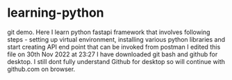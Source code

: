# learning-python
git demo.
Here I learn python fastapi framework that involves following steps - setting up virtual environment, installing various python libraries and start creating API end point that can be invoked from postman 
I edited this file on 30th Nov 2022 at 23:27
I have downloaded git bash and github for desktop. 
I still dont fully understand Github for desktop so will continue with github.com on browser.  
